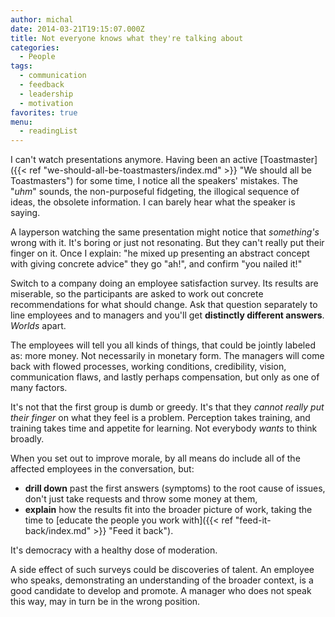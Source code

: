 ```yaml
---
author: michal
date: 2014-03-21T19:15:07.000Z
title: Not everyone knows what they're talking about
categories:
  - People
tags:
  - communication
  - feedback
  - leadership
  - motivation
favorites: true
menu:
  - readingList
---
```


I can't watch presentations anymore. Having been an active [Toastmaster]({{< ref "we-should-all-be-toastmasters/index.md" >}} "We should all be Toastmasters") for some time, I notice all the speakers' mistakes. The "_uhm_" sounds, the non-purposeful fidgeting, the illogical sequence of ideas, the obsolete information. I can barely hear what the speaker is saying.

<!--more-->

A layperson watching the same presentation might notice that _something's_ wrong with it. It's boring or just not resonating. But they can't really put their finger on it. Once I explain: "he mixed up presenting an abstract concept with giving concrete advice" they go "ah!", and confirm "you nailed it!"

Switch to a company doing an employee satisfaction survey. Its results are miserable, so the participants are asked to work out concrete recommendations for what should change. Ask that question separately to line employees and to managers and you'll get __distinctly different answers__. _Worlds_ apart.

The employees will tell you all kinds of things, that could be jointly labeled as: more money. Not necessarily in monetary form. The managers will come back with flowed processes, working conditions, credibility, vision, communication flaws, and lastly perhaps compensation, but only as one of many factors.

It's not that the first group is dumb or greedy. It's that they _cannot really put their finger_ on what they feel is a problem. Perception takes training, and training takes time and appetite for learning. Not everybody _wants_ to think broadly.

When you set out to improve morale, by all means do include all of the affected employees in the conversation, but:

- __drill down__ past the first answers (symptoms) to the root cause of issues, don't just take requests and throw some money at them,
- __explain__ how the results fit into the broader picture of work, taking the time to [educate the people you work with]({{< ref "feed-it-back/index.md" >}} "Feed it back").

It's democracy with a healthy dose of moderation.

A side effect of such surveys could be discoveries of talent. An employee who speaks, demonstrating an understanding of the broader context, is a good candidate to develop and promote. A manager who does not speak this way, may in turn be in the wrong position.
